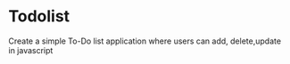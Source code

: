 # Todolist

Create a simple To-Do list application where users can add, delete,update in javascript


